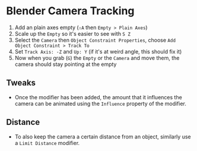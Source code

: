 # Blender Camera Tracking

1. Add an plain axes empty (`⇧A` then `Empty > Plain Axes`)
2. Scale up the `Empty` so it's easier to see with `S Z`
3. Select the `Camera` then `Object Constraint Properties`, choose `Add Object Constraint > Track To`
4. Set `Track Axis: -Z` and `Up: Y` (if it's at weird angle, this should fix it)
5. Now when you grab (`G`) the `Empty` or the `Camera` and move them, the camera should stay pointing at the empty

## Tweaks

- Once the modifier has been added, the amount that it influences the camera can be animated using the `Influence` property of the modifier.

## Distance

- To also keep the camera a certain distance from an object, similarly use a `Limit Distance` modifier.
